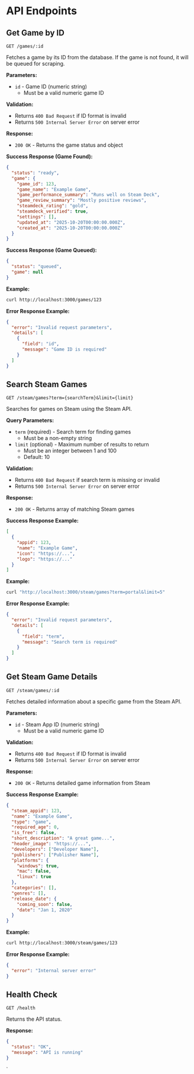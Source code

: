 # API Endpoints

## Get Game by ID
```
GET /games/:id
```

Fetches a game by its ID from the database. If the game is not found, it will be queued for scraping.

**Parameters:**
- `id` - Game ID (numeric string)
  - Must be a valid numeric game ID

**Validation:**
- Returns `400 Bad Request` if ID format is invalid
- Returns `500 Internal Server Error` on server error

**Response:**
- `200 OK` - Returns the game status and object

**Success Response (Game Found):**
```json
{
  "status": "ready",
  "game": {
    "game_id": 123,
    "game_name": "Example Game",
    "game_performance_summary": "Runs well on Steam Deck",
    "game_review_summary": "Mostly positive reviews",
    "steamdeck_rating": "gold",
    "steamdeck_verified": true,
    "settings": [],
    "updated_at": "2025-10-20T00:00:00.000Z",
    "created_at": "2025-10-20T00:00:00.000Z"
  }
}
```

**Success Response (Game Queued):**
```json
{
  "status": "queued",
  "game": null
}
```

**Example:**
```bash
curl http://localhost:3000/games/123
```

**Error Response Example:**
```json
{
  "error": "Invalid request parameters",
  "details": [
    {
      "field": "id",
      "message": "Game ID is required"
    }
  ]
}
```

## Search Steam Games
```
GET /steam/games?term={searchTerm}&limit={limit}
```

Searches for games on Steam using the Steam API.

**Query Parameters:**
- `term` (required) - Search term for finding games
  - Must be a non-empty string
- `limit` (optional) - Maximum number of results to return
  - Must be an integer between 1 and 100
  - Default: 10

**Validation:**
- Returns `400 Bad Request` if search term is missing or invalid
- Returns `500 Internal Server Error` on server error

**Response:**
- `200 OK` - Returns array of matching Steam games

**Success Response Example:**
```json
[
  {
    "appid": 123,
    "name": "Example Game",
    "icon": "https://...",
    "logo": "https://..."
  }
]
```

**Example:**
```bash
curl "http://localhost:3000/steam/games?term=portal&limit=5"
```

**Error Response Example:**
```json
{
  "error": "Invalid request parameters",
  "details": [
    {
      "field": "term",
      "message": "Search term is required"
    }
  ]
}
```

## Get Steam Game Details
```
GET /steam/games/:id
```

Fetches detailed information about a specific game from the Steam API.

**Parameters:**
- `id` - Steam App ID (numeric string)
  - Must be a valid numeric game ID

**Validation:**
- Returns `400 Bad Request` if ID format is invalid
- Returns `500 Internal Server Error` on server error

**Response:**
- `200 OK` - Returns detailed game information from Steam

**Success Response Example:**
```json
{
  "steam_appid": 123,
  "name": "Example Game",
  "type": "game",
  "required_age": 0,
  "is_free": false,
  "short_description": "A great game...",
  "header_image": "https://...",
  "developers": ["Developer Name"],
  "publishers": ["Publisher Name"],
  "platforms": {
    "windows": true,
    "mac": false,
    "linux": true
  },
  "categories": [],
  "genres": [],
  "release_date": {
    "coming_soon": false,
    "date": "Jan 1, 2020"
  }
}
```

**Example:**
```bash
curl http://localhost:3000/steam/games/123
```

**Error Response Example:**
```json
{
  "error": "Internal server error"
}
```

## Health Check
```
GET /health
```

Returns the API status.

**Response:**
```json
{
  "status": "OK",
  "message": "API is running"
}
```
`